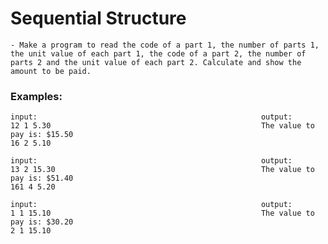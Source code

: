 # Sequential Structure

    - Make a program to read the code of a part 1, the number of parts 1, the unit value of each part 1, the code of a part 2, the number of parts 2 and the unit value of each part 2. Calculate and show the amount to be paid.

### Examples:

    input:                                                  output:
    12 1 5.30                                               The value to pay is: $15.50
    16 2 5.10

    input:                                                  output:
    13 2 15.30                                              The value to pay is: $51.40
    161 4 5.20

    input:                                                  output:
    1 1 15.10                                               The value to pay is: $30.20
    2 1 15.10
